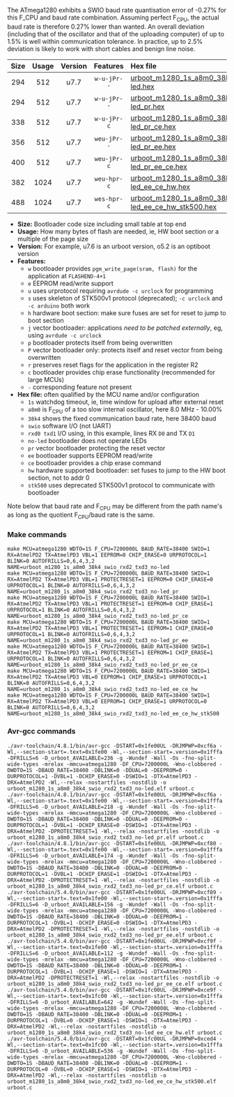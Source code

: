 The ATmega1280 exhibits a SWIO baud rate quantisation error of -0.27% for this F_CPU and baud rate combination. Assuming perfect F<sub>CPU</sub>, the actual baud rate is therefore 0.27% lower than wanted. An overall deviation (including that of the oscillator and that of the uploading computer) of up to 1.5% is well within communication tolerance. In practice, up to 2.5% deviation is likely to work with short cables and benign line noise.

|Size|Usage|Version|Features|Hex file|
|:-:|:-:|:-:|:-:|:--|
|294|512|u7.7|`w-u-jPr--`|[urboot_m1280_1s_a8m0_38k4_swio_rxd2_txd3_no-led.hex](https://raw.githubusercontent.com/stefanrueger/urboot.hex/main/boards/mega1280/atmega1280/watchdog_1_s/internal_oscillator_a-10.00%25/%2B8m000000_hz/%2B%2B38k4_baud/uart1_rxd2_txd3/no-led/urboot_m1280_1s_a8m0_38k4_swio_rxd2_txd3_no-led.hex)|
|294|512|u7.7|`w-u-jPr--`|[urboot_m1280_1s_a8m0_38k4_swio_rxd2_txd3_no-led_pr.hex](https://raw.githubusercontent.com/stefanrueger/urboot.hex/main/boards/mega1280/atmega1280/watchdog_1_s/internal_oscillator_a-10.00%25/%2B8m000000_hz/%2B%2B38k4_baud/uart1_rxd2_txd3/no-led/urboot_m1280_1s_a8m0_38k4_swio_rxd2_txd3_no-led_pr.hex)|
|338|512|u7.7|`w-u-jPr-c`|[urboot_m1280_1s_a8m0_38k4_swio_rxd2_txd3_no-led_pr_ce.hex](https://raw.githubusercontent.com/stefanrueger/urboot.hex/main/boards/mega1280/atmega1280/watchdog_1_s/internal_oscillator_a-10.00%25/%2B8m000000_hz/%2B%2B38k4_baud/uart1_rxd2_txd3/no-led/urboot_m1280_1s_a8m0_38k4_swio_rxd2_txd3_no-led_pr_ce.hex)|
|356|512|u7.7|`weu-jPr--`|[urboot_m1280_1s_a8m0_38k4_swio_rxd2_txd3_no-led_pr_ee.hex](https://raw.githubusercontent.com/stefanrueger/urboot.hex/main/boards/mega1280/atmega1280/watchdog_1_s/internal_oscillator_a-10.00%25/%2B8m000000_hz/%2B%2B38k4_baud/uart1_rxd2_txd3/no-led/urboot_m1280_1s_a8m0_38k4_swio_rxd2_txd3_no-led_pr_ee.hex)|
|400|512|u7.7|`weu-jPr-c`|[urboot_m1280_1s_a8m0_38k4_swio_rxd2_txd3_no-led_pr_ee_ce.hex](https://raw.githubusercontent.com/stefanrueger/urboot.hex/main/boards/mega1280/atmega1280/watchdog_1_s/internal_oscillator_a-10.00%25/%2B8m000000_hz/%2B%2B38k4_baud/uart1_rxd2_txd3/no-led/urboot_m1280_1s_a8m0_38k4_swio_rxd2_txd3_no-led_pr_ee_ce.hex)|
|382|1024|u7.7|`weu-hpr-c`|[urboot_m1280_1s_a8m0_38k4_swio_rxd2_txd3_no-led_ee_ce_hw.hex](https://raw.githubusercontent.com/stefanrueger/urboot.hex/main/boards/mega1280/atmega1280/watchdog_1_s/internal_oscillator_a-10.00%25/%2B8m000000_hz/%2B%2B38k4_baud/uart1_rxd2_txd3/no-led/urboot_m1280_1s_a8m0_38k4_swio_rxd2_txd3_no-led_ee_ce_hw.hex)|
|488|1024|u7.7|`wes-hpr-c`|[urboot_m1280_1s_a8m0_38k4_swio_rxd2_txd3_no-led_ee_ce_hw_stk500.hex](https://raw.githubusercontent.com/stefanrueger/urboot.hex/main/boards/mega1280/atmega1280/watchdog_1_s/internal_oscillator_a-10.00%25/%2B8m000000_hz/%2B%2B38k4_baud/uart1_rxd2_txd3/no-led/urboot_m1280_1s_a8m0_38k4_swio_rxd2_txd3_no-led_ee_ce_hw_stk500.hex)|

- **Size:** Bootloader code size including small table at top end
- **Usage:** How many bytes of flash are needed, ie, HW boot section or a multiple of the page size
- **Version:** For example, u7.6 is an urboot version, o5.2 is an optiboot version
- **Features:**
  + `w` bootloader provides `pgm_write_page(sram, flash)` for the application at `FLASHEND-4+1`
  + `e` EEPROM read/write support
  + `u` uses urprotocol requiring `avrdude -c urclock` for programming
  + `s` uses skeleton of STK500v1 protocol (deprecated); `-c urclock` and `-c arduino` both work
  + `h` hardware boot section: make sure fuses are set for reset to jump to boot section
  + `j` vector bootloader: applications *need to be patched externally*, eg, using `avrdude -c urclock`
  + `p` bootloader protects itself from being overwritten
  + `P` vector bootloader only: protects itself and reset vector from being overwritten
  + `r` preserves reset flags for the application in the register R2
  + `c` bootloader provides chip erase functionality (recommended for large MCUs)
  + `-` corresponding feature not present
- **Hex file:** often qualified by the MCU name and/or configuration
  + `1s` watchdog timeout, ie, time window for upload after external reset
  + `a8m0` is F<sub>CPU</sub> of a too slow internal oscillator, here 8.0 MHz - 10.00%
  + `38k4` shows the fixed communication baud rate, here 38400 baud
  + `swio` software I/O (not UART)
  + `rxd0 txd1` I/O using, in this example, lines RX `D0` and TX `D1`
  + `no-led` bootloader does not operate LEDs
  + `pr` vector bootloader protecting the reset vector
  + `ee` bootloader supports EEPROM read/write
  + `ce` bootloader provides a chip erase command
  + `hw` hardware supported bootloader: set fuses to jump to the HW boot section, not to addr 0
  + `stk500` uses deprecated STK500v1 protocol to communicate with bootloader


Note below that baud rate and F<sub>CPU</sub> may be different from the path name's as long as the quotient F<sub>CPU</sub>/baud rate is the same.

### Make commands
```
make MCU=atmega1280 WDTO=1S F_CPU=7200000L BAUD_RATE=38400 SWIO=1 RX=AtmelPD2 TX=AtmelPD3 VBL=1 EEPROM=0 CHIP_ERASE=0 URPROTOCOL=1 BLINK=0 AUTOFRILLS=0,6,4,3,2 NAME=urboot_m1280_1s_a8m0_38k4_swio_rxd2_txd3_no-led
make MCU=atmega1280 WDTO=1S F_CPU=7200000L BAUD_RATE=38400 SWIO=1 RX=AtmelPD2 TX=AtmelPD3 VBL=1 PROTECTRESET=1 EEPROM=0 CHIP_ERASE=0 URPROTOCOL=1 BLINK=0 AUTOFRILLS=0,6,4,3,2 NAME=urboot_m1280_1s_a8m0_38k4_swio_rxd2_txd3_no-led_pr
make MCU=atmega1280 WDTO=1S F_CPU=7200000L BAUD_RATE=38400 SWIO=1 RX=AtmelPD2 TX=AtmelPD3 VBL=1 PROTECTRESET=1 EEPROM=0 CHIP_ERASE=1 URPROTOCOL=1 BLINK=0 AUTOFRILLS=0,6,4,3,2 NAME=urboot_m1280_1s_a8m0_38k4_swio_rxd2_txd3_no-led_pr_ce
make MCU=atmega1280 WDTO=1S F_CPU=7200000L BAUD_RATE=38400 SWIO=1 RX=AtmelPD2 TX=AtmelPD3 VBL=1 PROTECTRESET=1 EEPROM=1 CHIP_ERASE=0 URPROTOCOL=1 BLINK=0 AUTOFRILLS=0,6,4,3,2 NAME=urboot_m1280_1s_a8m0_38k4_swio_rxd2_txd3_no-led_pr_ee
make MCU=atmega1280 WDTO=1S F_CPU=7200000L BAUD_RATE=38400 SWIO=1 RX=AtmelPD2 TX=AtmelPD3 VBL=1 PROTECTRESET=1 EEPROM=1 CHIP_ERASE=1 URPROTOCOL=1 BLINK=0 AUTOFRILLS=0,6,4,3,2 NAME=urboot_m1280_1s_a8m0_38k4_swio_rxd2_txd3_no-led_pr_ee_ce
make MCU=atmega1280 WDTO=1S F_CPU=7200000L BAUD_RATE=38400 SWIO=1 RX=AtmelPD2 TX=AtmelPD3 VBL=0 EEPROM=1 CHIP_ERASE=1 URPROTOCOL=1 BLINK=0 AUTOFRILLS=0,6,4,3,2 NAME=urboot_m1280_1s_a8m0_38k4_swio_rxd2_txd3_no-led_ee_ce_hw
make MCU=atmega1280 WDTO=1S F_CPU=7200000L BAUD_RATE=38400 SWIO=1 RX=AtmelPD2 TX=AtmelPD3 VBL=0 EEPROM=1 CHIP_ERASE=1 URPROTOCOL=0 BLINK=0 AUTOFRILLS=0,6,4,3,2 NAME=urboot_m1280_1s_a8m0_38k4_swio_rxd2_txd3_no-led_ee_ce_hw_stk500
```

### Avr-gcc commands
```
./avr-toolchain/4.8.1/bin/avr-gcc -DSTART=0x1fe00UL -DRJMPWP=0xcf6a -Wl,--section-start=.text=0x1fe00 -Wl,--section-start=.version=0x1fffa -DFRILLS=6 -D_urboot_AVAILABLE=236 -g -Wundef -Wall -Os -fno-split-wide-types -mrelax -mmcu=atmega1280 -DF_CPU=7200000L -Wno-clobbered -DWDTO=1S -DBAUD_RATE=38400 -DBLINK=0 -DDUAL=0 -DEEPROM=0 -DURPROTOCOL=1 -DVBL=1 -DCHIP_ERASE=0 -DSWIO=1 -DTX=AtmelPD3 -DRX=AtmelPD2 -Wl,--relax -nostartfiles -nostdlib -o urboot_m1280_1s_a8m0_38k4_swio_rxd2_txd3_no-led.elf urboot.c
./avr-toolchain/4.8.1/bin/avr-gcc -DSTART=0x1fe00UL -DRJMPWP=0xcf6a -Wl,--section-start=.text=0x1fe00 -Wl,--section-start=.version=0x1fffa -DFRILLS=6 -D_urboot_AVAILABLE=218 -g -Wundef -Wall -Os -fno-split-wide-types -mrelax -mmcu=atmega1280 -DF_CPU=7200000L -Wno-clobbered -DWDTO=1S -DBAUD_RATE=38400 -DBLINK=0 -DDUAL=0 -DEEPROM=0 -DURPROTOCOL=1 -DVBL=1 -DCHIP_ERASE=0 -DSWIO=1 -DTX=AtmelPD3 -DRX=AtmelPD2 -DPROTECTRESET=1 -Wl,--relax -nostartfiles -nostdlib -o urboot_m1280_1s_a8m0_38k4_swio_rxd2_txd3_no-led_pr.elf urboot.c
./avr-toolchain/4.8.1/bin/avr-gcc -DSTART=0x1fe00UL -DRJMPWP=0xcf80 -Wl,--section-start=.text=0x1fe00 -Wl,--section-start=.version=0x1fffa -DFRILLS=6 -D_urboot_AVAILABLE=174 -g -Wundef -Wall -Os -fno-split-wide-types -mrelax -mmcu=atmega1280 -DF_CPU=7200000L -Wno-clobbered -DWDTO=1S -DBAUD_RATE=38400 -DBLINK=0 -DDUAL=0 -DEEPROM=0 -DURPROTOCOL=1 -DVBL=1 -DCHIP_ERASE=1 -DSWIO=1 -DTX=AtmelPD3 -DRX=AtmelPD2 -DPROTECTRESET=1 -Wl,--relax -nostartfiles -nostdlib -o urboot_m1280_1s_a8m0_38k4_swio_rxd2_txd3_no-led_pr_ce.elf urboot.c
./avr-toolchain/5.4.0/bin/avr-gcc -DSTART=0x1fe00UL -DRJMPWP=0xcf89 -Wl,--section-start=.text=0x1fe00 -Wl,--section-start=.version=0x1fffa -DFRILLS=6 -D_urboot_AVAILABLE=156 -g -Wundef -Wall -Os -fno-split-wide-types -mrelax -mmcu=atmega1280 -DF_CPU=7200000L -Wno-clobbered -DWDTO=1S -DBAUD_RATE=38400 -DBLINK=0 -DDUAL=0 -DEEPROM=1 -DURPROTOCOL=1 -DVBL=1 -DCHIP_ERASE=0 -DSWIO=1 -DTX=AtmelPD3 -DRX=AtmelPD2 -DPROTECTRESET=1 -Wl,--relax -nostartfiles -nostdlib -o urboot_m1280_1s_a8m0_38k4_swio_rxd2_txd3_no-led_pr_ee.elf urboot.c
./avr-toolchain/5.4.0/bin/avr-gcc -DSTART=0x1fe00UL -DRJMPWP=0xcf9f -Wl,--section-start=.text=0x1fe00 -Wl,--section-start=.version=0x1fffa -DFRILLS=6 -D_urboot_AVAILABLE=112 -g -Wundef -Wall -Os -fno-split-wide-types -mrelax -mmcu=atmega1280 -DF_CPU=7200000L -Wno-clobbered -DWDTO=1S -DBAUD_RATE=38400 -DBLINK=0 -DDUAL=0 -DEEPROM=1 -DURPROTOCOL=1 -DVBL=1 -DCHIP_ERASE=1 -DSWIO=1 -DTX=AtmelPD3 -DRX=AtmelPD2 -DPROTECTRESET=1 -Wl,--relax -nostartfiles -nostdlib -o urboot_m1280_1s_a8m0_38k4_swio_rxd2_txd3_no-led_pr_ee_ce.elf urboot.c
./avr-toolchain/5.4.0/bin/avr-gcc -DSTART=0x1fc00UL -DRJMPWP=0xce9f -Wl,--section-start=.text=0x1fc00 -Wl,--section-start=.version=0x1fffa -DFRILLS=6 -D_urboot_AVAILABLE=642 -g -Wundef -Wall -Os -fno-split-wide-types -mrelax -mmcu=atmega1280 -DF_CPU=7200000L -Wno-clobbered -DWDTO=1S -DBAUD_RATE=38400 -DBLINK=0 -DDUAL=0 -DEEPROM=1 -DURPROTOCOL=1 -DVBL=0 -DCHIP_ERASE=1 -DSWIO=1 -DTX=AtmelPD3 -DRX=AtmelPD2 -Wl,--relax -nostartfiles -nostdlib -o urboot_m1280_1s_a8m0_38k4_swio_rxd2_txd3_no-led_ee_ce_hw.elf urboot.c
./avr-toolchain/5.4.0/bin/avr-gcc -DSTART=0x1fc00UL -DRJMPWP=0xced4 -Wl,--section-start=.text=0x1fc00 -Wl,--section-start=.version=0x1fffa -DFRILLS=6 -D_urboot_AVAILABLE=536 -g -Wundef -Wall -Os -fno-split-wide-types -mrelax -mmcu=atmega1280 -DF_CPU=7200000L -Wno-clobbered -DWDTO=1S -DBAUD_RATE=38400 -DBLINK=0 -DDUAL=0 -DEEPROM=1 -DURPROTOCOL=0 -DVBL=0 -DCHIP_ERASE=1 -DSWIO=1 -DTX=AtmelPD3 -DRX=AtmelPD2 -Wl,--relax -nostartfiles -nostdlib -o urboot_m1280_1s_a8m0_38k4_swio_rxd2_txd3_no-led_ee_ce_hw_stk500.elf urboot.c
```

